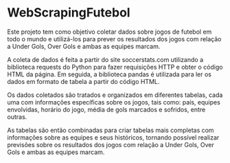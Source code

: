 # WebScrapingFutebol
Este projeto tem como objetivo coletar dados sobre jogos de futebol em todo o mundo e utilizá-los para prever os resultados dos jogos com relação a Under Gols, Over Gols e ambas as equipes marcam.

A coleta de dados é feita a partir do site soccerstats.com utilizando a biblioteca requests do Python para fazer requisições HTTP e obter o código HTML da página. Em seguida, a biblioteca pandas é utilizada para ler os dados em formato de tabela a partir do código HTML.

Os dados coletados são tratados e organizados em diferentes tabelas, cada uma com informações específicas sobre os jogos, tais como: país, equipes envolvidas, horário do jogo, média de gols marcados e sofridos, entre outras.

As tabelas são então combinadas para criar tabelas mais completas com informações sobre as equipes e seus históricos, tornando possível realizar previsões sobre os resultados dos jogos com relação a Under Gols, Over Gols e ambas as equipes marcam.
